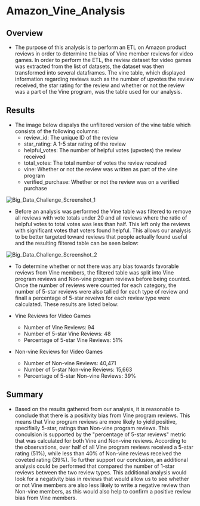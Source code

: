 # Amazon_Vine_Analysis
## Overview
- The purpose of this analysis is to perform an ETL on Amazon product reviews in order to determine the bias of Vine member reviews for video games. In order to perform the ETL, the review dataset for video games was extracted from the list of datasets, the dataset was then transformed into several dataframes. The vine table, which displayed information regarding reviews such as the number of upvotes the review received, the star rating for the review and whether or not the review was a part of the Vine program, was the table used for our analysis.

## Results
- The image below dispalys the unfiltered version of the vine table which consists of the following columns:
  - review_id: The unique ID of the review
  - star_rating: A 1-5 star rating of the review
  - helpful_votes: The number of helpful votes (upvotes) the review received
  - total_votes: The total number of votes the review received
  - vine: Whether or not the review was written as part of the vine program
  - verified_purchase: Whether or not the review was on a verified purchase
  
![Big_Data_Challenge_Screenshot_1](https://github.com/JocquiBrown/Amazon_Vine_Analysis/assets/120291854/8c1e6fbf-2869-4b5d-9221-eb16e8ca2af2)

- Before an analysis was performed the Vine table was filtered to remove all reviews with vote totals under 20 and all reviews where the ratio of helpful votes to total votes was less than half. This left only the reviews with significant votes that voters found helpful. This allows our analysis to be better targeted toward reviews that people actually found useful and the resulting filtered table can be seen below: 

![Big_Data_Challenge_Screenshot_2](https://github.com/JocquiBrown/Amazon_Vine_Analysis/assets/120291854/4c05e17d-5884-4f37-96be-2800ef5fdaa9)

- To determine whether or not there was any bias towards favorable reviews from Vine members, the filtered table was split into Vine program reviews and Non-vine program reviews before being counted. Once the number of reviews were counted for each category, the number of 5-star reviews were also tallied for each type of review and finall a percentage of 5-star reveiws for each review type were calculated. These results are listed below:

- Vine Reviews for Video Games
  - Number of Vine Reviews: 94
  - Number of 5-star Vine Reviews: 48
  - Percentage of 5-star Vine Reviews: 51%
  
- Non-vine Reviews for Video Games
  - Number of Non-vine Reviews: 40,471
  - Number of 5-star Non-vine Reviews: 15,663
  - Percentage of 5-star Non-vine Reviews: 39%
  
## Summary
- Based on the results gathered from our analysis, it is reasonable to conclude that there is a positivity bias from Vine program reviews. This means that Vine program reviews are more likely to yield positive, specifially 5-star, ratings than Non-vine program reviews. This conculsion is supported by the "percentage of 5-star reviews" metric that was calculated for both Vine and Non-vine reviews. According to the observations, over half of all Vine program reviews received a 5-star rating (51%), while less than 40% of Non-vine reviews received the coveted rating (39%). To further support our conclusion, an additional analysis could be performed that compared the number of 1-star reviews between the two review types. This additional analysis would look for a negativity bias in reviews that would allow us to see whether or not Vine members are also less likely to write a negative review than Non-vine members, as this would also help to confirm a positive review bias from Vine members.
